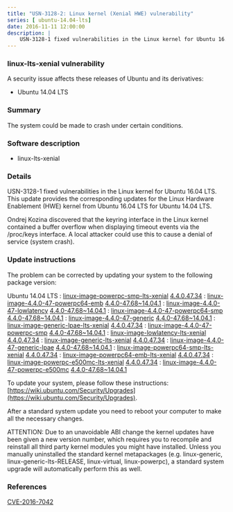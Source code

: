 ```yaml
---
title: "USN-3128-2: Linux kernel (Xenial HWE) vulnerability"
series: [ ubuntu-14.04-lts]
date: 2016-11-11 12:00:00
description: |
    USN-3128-1 fixed vulnerabilities in the Linux kernel for Ubuntu 16.04 LTS. This update provides the corresponding updates for the Linux Hardware Enablement (HWE) kernel from Ubuntu 16.04 LTS for Ubuntu 14.04 LTS.
--- 
```

 
 


### linux-lts-xenial vulnerability

A security issue affects these releases of Ubuntu and its derivatives:

* Ubuntu 14.04 LTS

### Summary

The system could be made to crash under certain conditions. 

### Software description

* linux-lts-xenial 

### Details

USN-3128-1 fixed vulnerabilities in the Linux kernel for Ubuntu 16.04 LTS. This update provides the corresponding updates for the Linux Hardware Enablement (HWE) kernel from Ubuntu 16.04 LTS for Ubuntu 14.04 LTS.

Ondrej Kozina discovered that the keyring interface in the Linux kernel contained a buffer overflow when displaying timeout events via the /proc/keys interface. A local attacker could use this to cause a denial of service (system crash). 

### Update instructions

The problem can be corrected by updating your system to the following package version:

Ubuntu 14.04 LTS
 : [linux-image-powerpc-smp-lts-xenial](https://launchpad.net/ubuntu/+source/linux-lts-xenial) <span> [4.4.0.47.34](https://launchpad.net/ubuntu/+source/linux-lts-xenial/4.4.0-47.68~14.04.1) </span> 
 : [linux-image-4.4.0-47-powerpc64-emb](https://launchpad.net/ubuntu/+source/linux-lts-xenial) <span> [4.4.0-47.68~14.04.1](https://launchpad.net/ubuntu/+source/linux-lts-xenial/4.4.0-47.68~14.04.1) </span> 
 : [linux-image-4.4.0-47-lowlatency](https://launchpad.net/ubuntu/+source/linux-lts-xenial) <span> [4.4.0-47.68~14.04.1](https://launchpad.net/ubuntu/+source/linux-lts-xenial/4.4.0-47.68~14.04.1) </span> 
 : [linux-image-4.4.0-47-powerpc64-smp](https://launchpad.net/ubuntu/+source/linux-lts-xenial) <span> [4.4.0-47.68~14.04.1](https://launchpad.net/ubuntu/+source/linux-lts-xenial/4.4.0-47.68~14.04.1) </span> 
 : [linux-image-4.4.0-47-generic](https://launchpad.net/ubuntu/+source/linux-lts-xenial) <span> [4.4.0-47.68~14.04.1](https://launchpad.net/ubuntu/+source/linux-lts-xenial/4.4.0-47.68~14.04.1) </span> 
 : [linux-image-generic-lpae-lts-xenial](https://launchpad.net/ubuntu/+source/linux-lts-xenial) <span> [4.4.0.47.34](https://launchpad.net/ubuntu/+source/linux-lts-xenial/4.4.0-47.68~14.04.1) </span> 
 : [linux-image-4.4.0-47-powerpc-smp](https://launchpad.net/ubuntu/+source/linux-lts-xenial) <span> [4.4.0-47.68~14.04.1](https://launchpad.net/ubuntu/+source/linux-lts-xenial/4.4.0-47.68~14.04.1) </span> 
 : [linux-image-lowlatency-lts-xenial](https://launchpad.net/ubuntu/+source/linux-lts-xenial) <span> [4.4.0.47.34](https://launchpad.net/ubuntu/+source/linux-lts-xenial/4.4.0-47.68~14.04.1) </span> 
 : [linux-image-generic-lts-xenial](https://launchpad.net/ubuntu/+source/linux-lts-xenial) <span> [4.4.0.47.34](https://launchpad.net/ubuntu/+source/linux-lts-xenial/4.4.0-47.68~14.04.1) </span> 
 : [linux-image-4.4.0-47-generic-lpae](https://launchpad.net/ubuntu/+source/linux-lts-xenial) <span> [4.4.0-47.68~14.04.1](https://launchpad.net/ubuntu/+source/linux-lts-xenial/4.4.0-47.68~14.04.1) </span> 
 : [linux-image-powerpc64-smp-lts-xenial](https://launchpad.net/ubuntu/+source/linux-lts-xenial) <span> [4.4.0.47.34](https://launchpad.net/ubuntu/+source/linux-lts-xenial/4.4.0-47.68~14.04.1) </span> 
 : [linux-image-powerpc64-emb-lts-xenial](https://launchpad.net/ubuntu/+source/linux-lts-xenial) <span> [4.4.0.47.34](https://launchpad.net/ubuntu/+source/linux-lts-xenial/4.4.0-47.68~14.04.1) </span> 
 : [linux-image-powerpc-e500mc-lts-xenial](https://launchpad.net/ubuntu/+source/linux-lts-xenial) <span> [4.4.0.47.34](https://launchpad.net/ubuntu/+source/linux-lts-xenial/4.4.0-47.68~14.04.1) </span> 
 : [linux-image-4.4.0-47-powerpc-e500mc](https://launchpad.net/ubuntu/+source/linux-lts-xenial) <span> [4.4.0-47.68~14.04.1](https://launchpad.net/ubuntu/+source/linux-lts-xenial/4.4.0-47.68~14.04.1) </span> 

To update your system, please follow these instructions: [https://wiki.ubuntu.com/Security/Upgrades](https://wiki.ubuntu.com/Security/Upgrades).

After a standard system update you need to reboot your computer to make all the necessary changes.

ATTENTION: Due to an unavoidable ABI change the kernel updates have been given a new version number, which requires you to recompile and reinstall all third party kernel modules you might have installed. Unless you manually uninstalled the standard kernel metapackages (e.g. linux-generic, linux-generic-lts-RELEASE, linux-virtual, linux-powerpc), a standard system upgrade will automatically perform this as well. 

### References

 
 [CVE-2016-7042](http://people.ubuntu.com/~ubuntu-security/cve/CVE-2016-7042)
 

